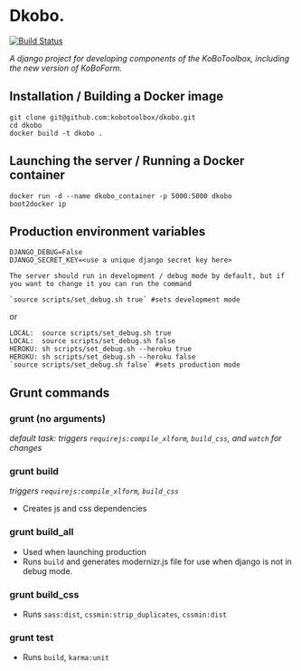 # Dkobo.

[![Build Status](https://travis-ci.org/kobotoolbox/dkobo.svg)](https://travis-ci.org/kobotoolbox/dkobo)

*A django project for developing components of the KoBoToolbox, including the new version of KoBoForm.*

## Installation / Building a Docker image

    git clone git@github.com:kobotoolbox/dkobo.git
    cd dkobo
    docker build -t dkobo .

## Launching the server / Running a Docker container

    docker run -d --name dkobo_container -p 5000:5000 dkobo
    boot2docker ip

## Production environment variables

    DJANGO_DEBUG=False
    DJANGO_SECRET_KEY=<use a unique django secret key here>
    
    The server should run in development / debug mode by default, but if you want to change it you can run the command

    `source scripts/set_debug.sh true` #sets development mode

or

    LOCAL:  source scripts/set_debug.sh true
    LOCAL:  source scripts/set_debug.sh false
    HEROKU: sh scripts/set_debug.sh --heroku true
    HEROKU: sh scripts/set_debug.sh --heroku false
    `source scripts/set_debug.sh false` #sets production mode

## Grunt commands

### grunt (no arguments)

  _default task: triggers `requirejs:compile_xlform`, `build_css`, and `watch` for changes_

### grunt build

  _triggers `requirejs:compile_xlform`, `build_css`_
  * Creates js and css dependencies

### grunt build_all

  * Used when launching production
  * Runs `build` and generates modernizr.js file for use when django is not in debug mode.

### grunt build_css

  * Runs `sass:dist`, `cssmin:strip_duplicates`, `cssmin:dist`

### grunt test

  * Runs `build`, `karma:unit`
